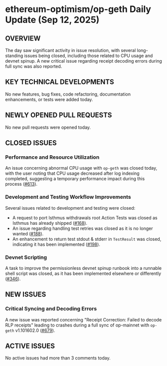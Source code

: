 # ethereum-optimism/op-geth Daily Update (Sep 12, 2025)
## OVERVIEW 
The day saw significant activity in issue resolution, with several long-standing issues being closed, including those related to CPU usage and devnet spinup. A new critical issue regarding receipt decoding errors during full sync was also reported.

## KEY TECHNICAL DEVELOPMENTS
No new features, bug fixes, code refactoring, documentation enhancements, or tests were added today.

## NEWLY OPENED PULL REQUESTS
No new pull requests were opened today.

## CLOSED ISSUES
### Performance and Resource Utilization
An issue concerning abnormal CPU usage with `op-geth` was closed today, with the user noting that CPU usage decreased after log indexing completed, suggesting a temporary performance impact during this process ([#613](https://github.com/ethereum-optimism/op-geth/issues/613)).

### Development and Testing Workflow Improvements
Several issues related to development and testing were closed:
- A request to port Isthmus withdrawals root Action Tests was closed as Isthmus has already shipped ([#168](https://github.com/ethereum-optimism/op-geth/issues/168)).
- An issue regarding handling test retries was closed as it is no longer wanted ([#188](https://github.com/ethereum-optimism/op-geth/issues/188)).
- An enhancement to return test stdout & stderr in `TestResult` was closed, indicating it has been implemented ([#198](https://github.com/ethereum-optimism/op-geth/issues/198)).

### Devnet Scripting
A task to improve the permissionless devnet spinup runbook into a runnable shell script was closed, as it has been implemented elsewhere or differently ([#346](https://github.com/ethereum-optimism/op-geth/issues/346)).

## NEW ISSUES
### Critical Syncing and Decoding Errors
A new issue was reported concerning "Receipt Correction: Failed to decode RLP receipts" leading to crashes during a full sync of op-mainnet with `op-geth` v1.101602.0 ([#679](https://github.com/ethereum-optimism/op-geth/issues/679)).

## ACTIVE ISSUES
No active issues had more than 3 comments today.
